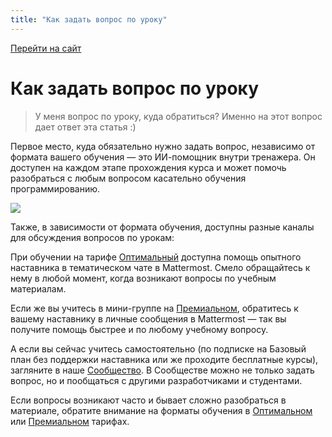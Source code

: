 ```yaml
---
title: "Как задать вопрос по уроку"
---
```


[Перейти на сайт](https://ru.hexlet.io)

# Как задать вопрос по уроку

> У меня вопрос по уроку, куда обратиться? Именно на этот вопрос дает ответ эта статья :)

Первое место, куда обязательно нужно задать вопрос, независимо от формата вашего обучения — это ИИ-помощник внутри тренажера. Он доступен на каждом этапе прохождения курса и может помочь разобраться с любым вопросом касательно обучения программированию.

![](/img/docs/img-089.png)

Также, в зависимости от формата обучения, доступны разные каналы для обсуждения вопросов по урокам:

При обучении на тарифе [Оптимальный](https://help.hexlet.io/learning-formats/tarif-optimalnyi) доступна помощь опытного наставника в тематическом чате в Mattermost. Смело обращайтесь к нему в любой момент, когда возникают вопросы по учебным материалам.

Если же вы учитесь в мини-группе на [Премиальном](https://help.hexlet.io/learning-formats/tarif-premialnyi), обратитесь к вашему наставнику в личные сообщения в Mattermost — так вы получите помощь быстрее и по любому учебному вопросу.

А если вы сейчас учитесь самостоятельно (по подписке на Базовый план без поддержки наставника или же проходите бесплатные курсы), загляните в наше [Сообщество](https://help.hexlet.io/community-and-media/telegram-soobshchestvo-heksleta). В Сообществе можно не только задать вопрос, но и пообщаться с другими разработчиками и студентами.

Если вопросы возникают часто и бывает сложно разобраться в материале, обратите внимание на форматы обучения в [Оптимальном](https://help.hexlet.io/learning-formats/tarif-optimalnyi) или [Премиальном](https://help.hexlet.io/learning-formats/tarif-premialnyi) тарифах.
